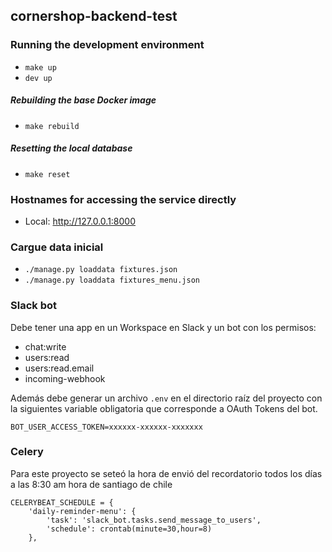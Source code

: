 ## cornershop-backend-test

### Running the development environment

* `make up`
* `dev up`

##### Rebuilding the base Docker image

* `make rebuild`

##### Resetting the local database

* `make reset`

### Hostnames for accessing the service directly

* Local: http://127.0.0.1:8000

### Cargue data inicial
* `./manage.py loaddata fixtures.json`
* `./manage.py loaddata fixtures_menu.json`
### Slack bot
Debe tener una app en un Workspace en Slack y un bot con los permisos:
* chat:write
* users:read
* users:read.email
* incoming-webhook

Además debe generar un archivo `.env` en el directorio raíz del proyecto con la siguientes variable obligatoria que corresponde a  OAuth Tokens del bot.

```
BOT_USER_ACCESS_TOKEN=xxxxxx-xxxxxx-xxxxxxx
```
### Celery
Para este proyecto se seteó la hora de envió del recordatorio todos los días a las 8:30 am hora de santiago de chile

```
CELERYBEAT_SCHEDULE = {
    'daily-reminder-menu': {
        'task': 'slack_bot.tasks.send_message_to_users',
        'schedule': crontab(minute=30,hour=8)
    },
```
